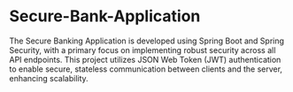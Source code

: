 # Secure-Bank-Application
The Secure Banking Application is developed using Spring Boot and Spring Security, with a primary focus on implementing robust security across all API endpoints. This project utilizes JSON Web Token (JWT) authentication to enable secure, stateless communication between clients and the server, enhancing scalability.
